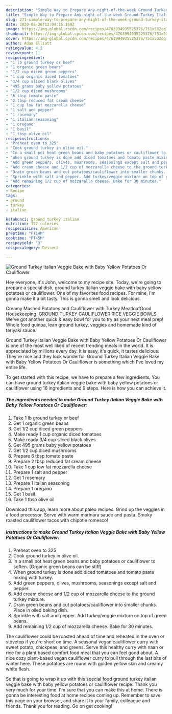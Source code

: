 ```yaml
---
description: "Simple Way to Prepare Any-night-of-the-week Ground Turkey Italian Veggie Bake with Baby Yellow Potatoes Or Cauliflower"
title: "Simple Way to Prepare Any-night-of-the-week Ground Turkey Italian Veggie Bake with Baby Yellow Potatoes Or Cauliflower"
slug: 271-simple-way-to-prepare-any-night-of-the-week-ground-turkey-italian-veggie-bake-with-baby-yellow-potatoes-or-cauliflower
date: 2020-08-26T12:04:15.160Z
image: https://img-global.cpcdn.com/recipes/4763994935525376/751x532cq70/ground-turkey-italian-veggie-bake-with-baby-yellow-potatoes-or-cauliflower-recipe-main-photo.jpg
thumbnail: https://img-global.cpcdn.com/recipes/4763994935525376/751x532cq70/ground-turkey-italian-veggie-bake-with-baby-yellow-potatoes-or-cauliflower-recipe-main-photo.jpg
cover: https://img-global.cpcdn.com/recipes/4763994935525376/751x532cq70/ground-turkey-italian-veggie-bake-with-baby-yellow-potatoes-or-cauliflower-recipe-main-photo.jpg
author: Adam Elliott
ratingvalue: 4.2
reviewcount: 11
recipeingredient:
- "1 lb ground turkey or beef"
- "1 organic green beans"
- "1/2 cup diced green peppers"
- "1 cup organic diced tomatoes"
- "3/4 cup sliced black olives"
- "495 grams baby yellow potatoes"
- "1/2 cup diced mushrooms"
- "6 tbsp tomato paste"
- "2 tbsp reduced fat cream cheese"
- "1 cup low fat mozzarella cheese"
- "1 salt and pepper"
- "1 rosemary"
- "1 italian seasoning"
- "1 oregano"
- "1 basil"
- "1 tbsp olive oil"
recipeinstructions:
- "Preheat oven to 325"
- "Cook ground turkey in olive oil."
- "In a small pot heat green beans and baby potatoes or cauliflower to soften. (Organic green beans can be stiff)"
- "When ground turkey is done add diced tomatoes and tomato paste mixing with turkey."
- "Add green peppers, olives, mushrooms, seasonings except salt and pepper."
- "Add cream cheese and 1/2 cup of mozzarella cheese to the ground turkey mixture."
- "Drain green beans and cut potatoes/cauliflower into smaller chunks. Place in oiled baking dish."
- "Sprinkle with salt and pepper. Add turkey/veggie mixture on top of green beans."
- "Add remaining 1/2 cup of mozzarella cheese. Bake for 30 minutes."
categories:
- Recipe
tags:
- ground
- turkey
- italian

katakunci: ground turkey italian 
nutrition: 127 calories
recipecuisine: American
preptime: "PT14M"
cooktime: "PT45M"
recipeyield: "3"
recipecategory: Dessert

---
```



![Ground Turkey Italian Veggie Bake with Baby Yellow Potatoes Or Cauliflower](https://img-global.cpcdn.com/recipes/4763994935525376/751x532cq70/ground-turkey-italian-veggie-bake-with-baby-yellow-potatoes-or-cauliflower-recipe-main-photo.jpg)

Hey everyone, it's John, welcome to my recipe site. Today, we're going to prepare a special dish, ground turkey italian veggie bake with baby yellow potatoes or cauliflower. One of my favorites food recipes. For mine, I'm gonna make it a bit tasty. This is gonna smell and look delicious.

Creamy Mashed Potatoes and Cauliflower with Turkey MeatloafGood Housekeeping. GROUND TURKEY CAULIFLOWER RICE VEGGIE BOWLS We&#39;ve got another quick &amp; easy bowl for you to try as your next meal prep! Whole food quinoa, lean ground turkey, veggies and homemade kind of teriyaki sauce.

Ground Turkey Italian Veggie Bake with Baby Yellow Potatoes Or Cauliflower is one of the most well liked of recent trending meals in the world. It is appreciated by millions every day. It is easy, it's quick, it tastes delicious. They're nice and they look wonderful. Ground Turkey Italian Veggie Bake with Baby Yellow Potatoes Or Cauliflower is something which I've loved my entire life.


To get started with this recipe, we have to prepare a few ingredients. You can have ground turkey italian veggie bake with baby yellow potatoes or cauliflower using 16 ingredients and 9 steps. Here is how you can achieve it.

##### The ingredients needed to make Ground Turkey Italian Veggie Bake with Baby Yellow Potatoes Or Cauliflower:

1. Take 1 lb ground turkey or beef
1. Get 1 organic green beans
1. Get 1/2 cup diced green peppers
1. Make ready 1 cup organic diced tomatoes
1. Make ready 3/4 cup sliced black olives
1. Get 495 grams baby yellow potatoes
1. Get 1/2 cup diced mushrooms
1. Prepare 6 tbsp tomato paste
1. Prepare 2 tbsp reduced fat cream cheese
1. Take 1 cup low fat mozzarella cheese
1. Prepare 1 salt and pepper
1. Get 1 rosemary
1. Prepare 1 italian seasoning
1. Prepare 1 oregano
1. Get 1 basil
1. Take 1 tbsp olive oil


Download this app, learn more about paleo recipes. Grind up the veggies in a food processor. Serve with warm marinara sauce and pasta. Smoky roasted cauliflower tacos with chipotle romesco! 

##### Instructions to make Ground Turkey Italian Veggie Bake with Baby Yellow Potatoes Or Cauliflower:

1. Preheat oven to 325
1. Cook ground turkey in olive oil.
1. In a small pot heat green beans and baby potatoes or cauliflower to soften. (Organic green beans can be stiff)
1. When ground turkey is done add diced tomatoes and tomato paste mixing with turkey.
1. Add green peppers, olives, mushrooms, seasonings except salt and pepper.
1. Add cream cheese and 1/2 cup of mozzarella cheese to the ground turkey mixture.
1. Drain green beans and cut potatoes/cauliflower into smaller chunks. Place in oiled baking dish.
1. Sprinkle with salt and pepper. Add turkey/veggie mixture on top of green beans.
1. Add remaining 1/2 cup of mozzarella cheese. Bake for 30 minutes.


The cauliflower could be roasted ahead of time and reheated in the oven or stovetop if you&#39;re short on time. A seasonal vegan cauliflower curry with sweet potato, chickpeas, and greens. Serve this healthy curry with naan or rice for a plant based comfort food meal that you can feel good about. A nice cozy plant-based vegan cauliflower curry to pull through the last bits of winter here. These potatoes are round with golden yellow skin and creamy white flesh. 

So that is going to wrap it up with this special food ground turkey italian veggie bake with baby yellow potatoes or cauliflower recipe. Thank you very much for your time. I'm sure that you can make this at home. There is gonna be interesting food at home recipes coming up. Remember to save this page on your browser, and share it to your family, colleague and friends. Thank you for reading. Go on get cooking!
